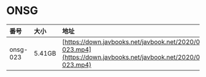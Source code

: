 # ONSG

| 番号 | 大小 | 地址 |
| :--- | :--- | :--- |
| onsg-023 | 5.41GB | [https://down.javbooks.net/javbook.net/2020/06/23/onsg-023.mp4](https://down.javbooks.net/javbook.net/2020/06/23/onsg-023.mp4) |

